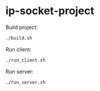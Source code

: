 # ip-socket-project

Build project:
```bash
./build.sh
```

Run client:
```bash
./run_client.sh
```

Run server:
```bash
./run_server.sh
```
